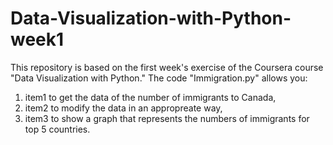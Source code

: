 # Data-Visualization-with-Python-week1
This repository is based on the first week's exercise of the Coursera course "Data Visualization with Python." The code "Immigration.py" allows you:  
<ol>
  <li>item1 to get the data of the number of immigrants to Canada,</li>
  <li>item2 to modify the data in an appropreate way,</li>
  <li>item3 to show a graph that represents the numbers of immigrants for top 5 countries.</li> 
</ol>
